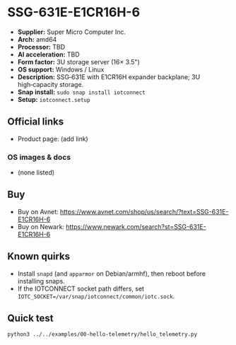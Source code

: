 # SSG-631E-E1CR16H-6

- **Supplier:** Super Micro Computer  Inc.
- **Arch:** amd64
- **Processor:** TBD
- **AI acceleration:** TBD
- **Form factor:** 3U storage server (16× 3.5")
- **OS support:** Windows / Linux
- **Description:** SSG‑631E with E1CR16H expander backplane; 3U high‑capacity storage.
- **Snap install:** `sudo snap install iotconnect`
- **Setup:** `iotconnect.setup`

## Official links
- Product page: (add link)

### OS images & docs
- (none listed)

## Buy
- Buy on Avnet: https://www.avnet.com/shop/us/search/?text=SSG-631E-E1CR16H-6
- Buy on Newark: https://www.newark.com/search?st=SSG-631E-E1CR16H-6

## Known quirks
- Install `snapd` (and `apparmor` on Debian/armhf), then reboot before installing snaps.
- If the IOTCONNECT socket path differs, set `IOTC_SOCKET=/var/snap/iotconnect/common/iotc.sock`.

## Quick test
```bash
python3 ../../examples/00-hello-telemetry/hello_telemetry.py
```
